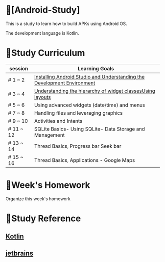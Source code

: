 # 📕[Android-Study]

This is a study to learn how to build APKs using Android OS.

The development language is Kotlin.

# 📝Study Curriculum

|session|Learning Goals|
|----|----|
|# 1 ~ 2|[Installing Android Studio and Understanding the Development Environment](/PDF/1%cweek)
|# 3 ~ 4|[Understanding the hierarchy of widget classesUsing layouts](/PDF/2%week)
|# 5 ~ 6|Using advanced widgets (date/time) and menus
|# 7 ~ 8|Handling files and leveraging graphics
|# 9 ~ 10|Activities and Intents
|# 11 ~ 12|SQLite Basics- Using SQLite- Data Storage and Management
|# 13 ~ 14|Thread Basics, Progress bar Seek bar
|# 15 ~ 16|Thread Basics, Applications - Google Maps

# 📅Week's Homework
Organize this week's homework

# 📑Study Reference
[Kotlin](https://kotlinlang.org/)  
----
[jetbrains](https://www.jetbrains.com/)
----

